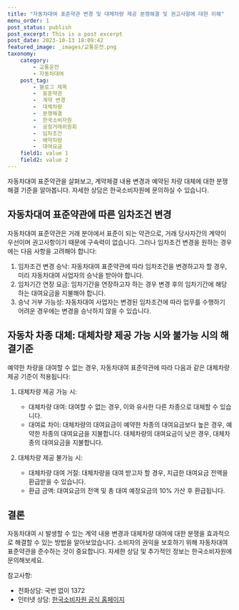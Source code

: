 ```yaml
---
title: "자동차대여 표준약관 변경 및 대체차량 제공 분쟁해결 및 권고사항에 대한 이해"
menu_order: 1
post_status: publish
post_excerpt: This is a post excerpt
post_date: 2023-10-13 18:09:42
featured_image: _images/교통운전.png
taxonomy:
    category:
        - 교통운전
        - 자동차대여
    post_tag:
        - 블로그 제목
        -  표준약관
        -  계약 변경
        -  대체차량
        -  분쟁해결
        -  한국소비자원
        -  공정거래위원회
        -  임차조건
        -  예약차량
        -  대여요금
    field1: value 1
    field2: value 2
---
```



 자동차대여 표준약관을 살펴보고, 계약체결 내용 변경과 예약된 차량 대체에 대한 분쟁해결 기준을 알아봅니다. 자세한 상담은 한국소비자원에 문의하실 수 있습니다.

## 자동차대여 표준약관에 따른 임차조건 변경

자동차대여 표준약관은 거래 분야에서 표준이 되는 약관으로, 거래 당사자간의 계약이 우선이며 권고사항이기 때문에 구속력이 없습니다. 그러나 임차조건 변경을 원하는 경우에는 다음 사항을 고려해야 합니다:

1. 임차조건 변경 승낙: 자동차대여 표준약관에 따라 임차조건을 변경하고자 할 경우, 미리 자동차대여 사업자의 승낙을 받아야 합니다.
2. 임차기간 연장 요금: 임차기간을 연장하고자 하는 경우 변경 후의 임차기간에 해당하는 대여요금을 지불해야 합니다.
3. 승낙 거부 가능성: 자동차대여 사업자는 변경된 임차조건에 따라 업무를 수행하기 어려운 경우에는 변경을 승낙하지 않을 수 있습니다.

## 자동차 차종 대체: 대체차량 제공 가능 시와 불가능 시의 해결기준

예약한 차량을 대여할 수 없는 경우, 자동차대여 표준약관에 따라 다음과 같은 대체차량 제공 기준이 적용됩니다:

1. 대체차량 제공 가능 시:
   - 대체차량 대여: 대여할 수 없는 경우, 이와 유사한 다른 차종으로 대체할 수 있습니다.
   - 대여료 차이: 대체차량의 대여요금이 예약한 차종의 대여요금보다 높은 경우, 예약한 차종의 대여요금을 지불합니다. 대체차량의 대여요금이 낮은 경우, 대체차종의 대여요금을 지불합니다.

2. 대체차량 제공 불가능 시:
   - 대체차량 대여 거절: 대체차량을 대여 받고자 할 경우, 지급한 대여요금 전액을 환급받을 수 있습니다.
   - 환급 금액: 대여요금의 전액 및 총 대여 예정요금의 10% 가산 후 환급됩니다.

## 결론

자동차대여 시 발생할 수 있는 계약 내용 변경과 대체차량 대여에 대한 분쟁을 효과적으로 해결할 수 있는 방법을 알아보았습니다. 소비자의 권익을 보호하기 위해 자동차대여 표준약관을 준수하는 것이 중요합니다. 자세한 상담 및 추가적인 정보는 한국소비자원에 문의해보세요.

참고사항:
- 전화상담: 국번 없이 1372
- 인터넷 상담: [한국소비자원 공식 홈페이지](http://www.ccn.go.kr)

